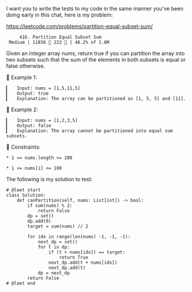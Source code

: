 I want you to write the tests to my code in the same manner you've been doing early in this chat, here is my problem:

https://leetcode.com/problems/partition-equal-subset-sum/
                        
         416. Partition Equal Subset Sum
     Medium | 11836  222  | 46.2% of 1.6M



Given an integer array nums, return true if you can partition the array into two subsets such that the sum of the elements in both subsets is equal or false otherwise.



󰛨 Example 1:

	▎	Input: nums = [1,5,11,5]
	▎	Output: true
	▎	Explanation: The array can be partitioned as [1, 5, 5] and [11].

󰛨 Example 2:

	▎	Input: nums = [1,2,3,5]
	▎	Output: false
	▎	Explanation: The array cannot be partitioned into equal sum subsets.



 Constraints:

	* 1 <= nums.length <= 200
	
	* 1 <= nums[i] <= 100








The following is my solution to test:
```
# @leet start
class Solution:
    def canPartition(self, nums: List[int]) -> bool:
        if sum(nums) % 2:
            return False
        dp = set()
        dp.add(0)
        target = sum(nums) // 2

        for idx in range(len(nums) -1, -1, -1):
            next_dp = set()
            for t in dp:
                if (t + nums[idx]) == target:
                    return True
                next_dp.add(t + nums[idx])
                next_dp.add(t)
            dp = next_dp
        return False
# @leet end
```
